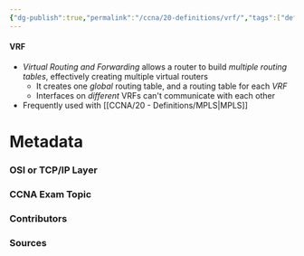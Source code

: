 ```yaml
---
{"dg-publish":true,"permalink":"/ccna/20-definitions/vrf/","tags":["defs_ccna"]}
---
```


#### VRF
- *Virtual Routing and Forwarding* allows a router to build *multiple routing tables*, effectively creating multiple virtual routers
	- It creates one *global* routing table, and a routing table for each *VRF*
	- Interfaces on *different* VRFs can't communicate with each other
- Frequently used with [[CCNA/20 - Definitions/MPLS\|MPLS]]




# Metadata
### OSI or TCP/IP Layer

### CCNA Exam Topic

### Contributors

### Sources
